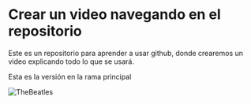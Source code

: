 # Crear un video navegando en el repositorio

Este es un repositorio para aprender a usar github, donde crearemos un video explicando todo lo que se usará.



Esta es la versión en la rama principal




![TheBeatles](https://upload.wikimedia.org/wikipedia/en/thumb/4/42/Beatles_-_Abbey_Road.jpg/250px-Beatles_-_Abbey_Road.jpg)

